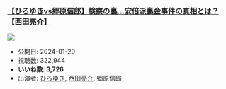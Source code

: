 ### [【ひろゆきvs郷原信郎】検察の裏…安倍派裏金事件の真相とは？【西田亮介】](https://www.youtube.com/watch?v=FY7omsAJpf8)
[![](https://img.youtube.com/vi/FY7omsAJpf8/sddefault.jpg)](https://www.youtube.com/watch?v=FY7omsAJpf8)
-   公開日: 2024-01-29
-   視聴数: 322,944
-   **いいね数: 3,726**
-   出演者: [ひろゆき](/rehacq_fan/people/ひろゆき "wikilink"), [西田亮介](/rehacq_fan/people/西田亮介 "wikilink"), 郷原信郎
